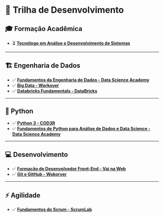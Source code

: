 # 🚀 Trilha de Desenvolvimento  

## 🎓 Formação Acadêmica  
- ⏳ [**Tecnólogo em Análise e Desenvolvimento de Sistemas**](https://www.sptech.school/)
***
## 🏗️ Engenharia de Dados  
- ✅ [**Fundamentos da Engenharia de Dados - Data Science Academy**](https://www.datascienceacademy.com.br/course/fundamentos-de-engenharia-de-dados)  
- ✅ [**Big Data - Workover**](https://workover.com.br/cursos/61/big-data)  
- ✅ [**Databricks Fundamentals - DataBricks**](https://customer-academy.databricks.com/learn/learning-plans/215/databricks-fundamentals-learning-plan)  
<!-- - ⬜ [**Big Data - IBM**](https://cognitiveclass.ai/learn/big-data-ibm) (Em andamento) -->  
***
## 🐍 Python  
- ✅ [**Python 3 - COD3R**](https://www.cod3r.com.br/courses/take/python-3-curso-rapido/lessons/12690034-introducao-do-curso)  
- ✅ [**Fundamentos de Python para Análise de Dados e Data Science - Data Science Academy**](https://www.datascienceacademy.com.br/cursosgratuitos)  
***
## 💻 Desenvolvimento  
- ✅ [**Formação de Desenvolvedor Front-End - Vai na Web**](https://vainaweb.com.br/carreiras)  
- ✅ [**Git e GitHub - Wokorver**](https://workover.com.br/cursos/167/git-github) 
***
## ⚡ Agilidade  
- ✅ [**Fundamentos do Scrum - ScrumLab**](https://www.aprendascrum.com.br/products/registered-scrum-basic/categories/2154617530/posts/2174624511)  
